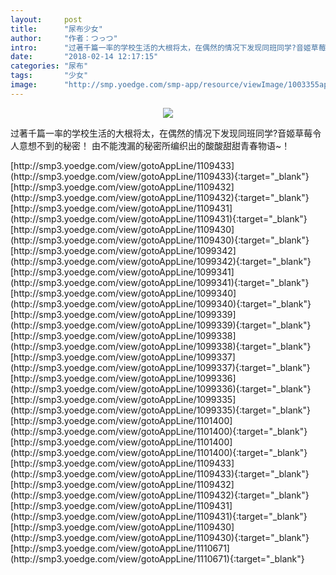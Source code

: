 ```yaml
---
layout:     post
title:      "尿布少女"
author:     "作者：つっつ"
intro:      "过著千篇一率的学校生活的大根将太，在偶然的情况下发现同班同学?音姬草莓令人意想不到的秘密！ 由不能洩漏的秘密所编织出的酸酸甜甜青春物语~！"
date:       "2018-02-14 12:17:15"
categories: "尿布"
tags:       "少女"
image:      "http://smp.yoedge.com/smp-app/resource/viewImage/1003355appline.png"
---
```

<div style="text-align: center">
<p><img src="http://smp.yoedge.com/smp-app/resource/viewImage/1003355appline.png"/></p>
</div>
<p class="post-meta">
<span>过著千篇一率的学校生活的大根将太，在偶然的情况下发现同班同学?音姬草莓令人意想不到的秘密！ 由不能洩漏的秘密所编织出的酸酸甜甜青春物语~！</span>
</p>
[http://smp3.yoedge.com/view/gotoAppLine/1109433](http://smp3.yoedge.com/view/gotoAppLine/1109433){:target="_blank"}
[http://smp3.yoedge.com/view/gotoAppLine/1109432](http://smp3.yoedge.com/view/gotoAppLine/1109432){:target="_blank"}
[http://smp3.yoedge.com/view/gotoAppLine/1109431](http://smp3.yoedge.com/view/gotoAppLine/1109431){:target="_blank"}
[http://smp3.yoedge.com/view/gotoAppLine/1109430](http://smp3.yoedge.com/view/gotoAppLine/1109430){:target="_blank"}
[http://smp3.yoedge.com/view/gotoAppLine/1099342](http://smp3.yoedge.com/view/gotoAppLine/1099342){:target="_blank"}
[http://smp3.yoedge.com/view/gotoAppLine/1099341](http://smp3.yoedge.com/view/gotoAppLine/1099341){:target="_blank"}
[http://smp3.yoedge.com/view/gotoAppLine/1099340](http://smp3.yoedge.com/view/gotoAppLine/1099340){:target="_blank"}
[http://smp3.yoedge.com/view/gotoAppLine/1099339](http://smp3.yoedge.com/view/gotoAppLine/1099339){:target="_blank"}
[http://smp3.yoedge.com/view/gotoAppLine/1099338](http://smp3.yoedge.com/view/gotoAppLine/1099338){:target="_blank"}
[http://smp3.yoedge.com/view/gotoAppLine/1099337](http://smp3.yoedge.com/view/gotoAppLine/1099337){:target="_blank"}
[http://smp3.yoedge.com/view/gotoAppLine/1099336](http://smp3.yoedge.com/view/gotoAppLine/1099336){:target="_blank"}
[http://smp3.yoedge.com/view/gotoAppLine/1099335](http://smp3.yoedge.com/view/gotoAppLine/1099335){:target="_blank"}
[http://smp3.yoedge.com/view/gotoAppLine/1101400](http://smp3.yoedge.com/view/gotoAppLine/1101400){:target="_blank"}
[http://smp3.yoedge.com/view/gotoAppLine/1101400](http://smp3.yoedge.com/view/gotoAppLine/1101400){:target="_blank"}
[http://smp3.yoedge.com/view/gotoAppLine/1109433](http://smp3.yoedge.com/view/gotoAppLine/1109433){:target="_blank"}
[http://smp3.yoedge.com/view/gotoAppLine/1109432](http://smp3.yoedge.com/view/gotoAppLine/1109432){:target="_blank"}
[http://smp3.yoedge.com/view/gotoAppLine/1109431](http://smp3.yoedge.com/view/gotoAppLine/1109431){:target="_blank"}
[http://smp3.yoedge.com/view/gotoAppLine/1109430](http://smp3.yoedge.com/view/gotoAppLine/1109430){:target="_blank"}
[http://smp3.yoedge.com/view/gotoAppLine/1110671](http://smp3.yoedge.com/view/gotoAppLine/1110671){:target="_blank"}


